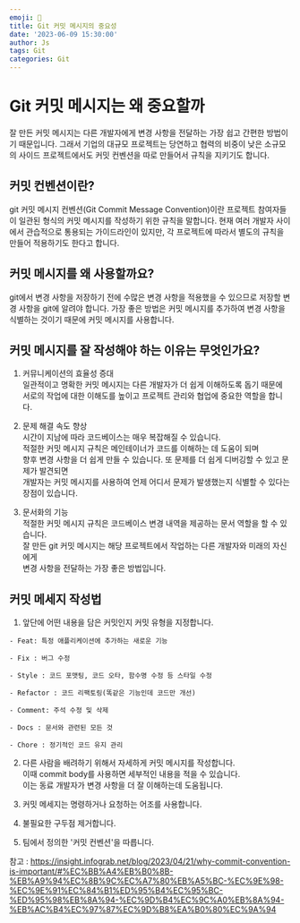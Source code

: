 ```yaml
---
emoji: 📝
title: Git 커밋 메시지의 중요성
date: '2023-06-09 15:30:00'
author: Js 
tags: Git 
categories: Git
---
```


# Git 커밋 메시지는 왜 중요할까
잘 만든 커밋 메시지는 다른 개발자에게 변경 사항을 전달하는 
가장 쉽고 간편한 방법이기 때문입니다. 그래서 기업의 대규모 프로젝트는 
당연하고 협력의 비중이 낮은 소규모의 사이드 프로젝트에서도 
커밋 컨벤션을 따로 만들어서 규칙을 지키기도 합니다.

## 커밋 컨벤션이란?
git 커밋 메시지 컨벤션(Git Commit Message Convention)이란 
프로젝트 참여자들이 일관된 형식의 커밋 메시지를 작성하기 위한 규칙을 말합니다. 
현재 여러 개발자 사이에서 관습적으로 통용되는 가이드라인이 있지만, 
각 프로젝트에 따라서 별도의 규칙을 만들어 적용하기도 한다고 합니다.

## 커밋 메시지를 왜 사용할까요?
git에서 변경 사항을 저장하기 전에 수많은 변경 사항을 적용했을 수 있으므로 
저장할 변경 사항을 git에 알려야 합니다. 가장 좋은 방법은 커밋 메시지를 추가하여 
변경 사항을 식별하는 것이기 때문에 커밋 메시지를 사용합니다.

## 커밋 메시지를 잘 작성해야 하는 이유는 무엇인가요?

1. 커뮤니케이션의 효율성 증대    
일관적이고 명확한 커밋 메시지는 다른 개발자가 더 쉽게 이해하도록 돕기 때문에    
서로의 작업에 대한 이해도를 높이고 프로젝트 관리와 협업에 중요한 역할을 합니다.

2. 문제 해결 속도 향상      
시간이 지남에 따라 코드베이스는 매우 복잡해질 수 있습니다.   
적절한 커밋 메시지 규칙은 메인테이너가 코드를 이해하는 데 도움이 되며    
향후 변경 사항을 더 쉽게 만들 수 있습니다. 또 문제를 더 쉽게 디버깅할 수 있고 문제가 발견되면   
개발자는 커밋 메시지를 사용하여 언제 어디서 문제가 발생했는지 식별할 수 있다는 장점이 있습니다.

3. 문서화의 기능   
적절한 커밋 메시지 규칙은 코드베이스 변경 내역을 제공하는 문서 역할을 할 수 있습니다.       
잘 만든 git 커밋 메시지는 해당 프로젝트에서 작업하는 다른 개발자와 미래의 자신에게     
변경 사항을 전달하는 가장 좋은 방법입니다.  

## 커밋 메세지 작성법

1. 앞단에 어떤 내용을 담은 커밋인지 커밋 유형을 지정합니다.
   
``` 
- Feat: 특정 애플리케이션에 추가하는 새로운 기능

- Fix : 버그 수정

- Style : 코드 포맷팅, 코드 오타, 함수명 수정 등 스타일 수정

- Refactor : 코드 리팩토링(똑같은 기능인데 코드만 개선)

- Comment: 주석 수정 및 삭제

- Docs : 문서와 관련된 모든 것

- Chore : 정기적인 코드 유지 관리
``` 
2. 다른 사람을 배려하기 위해서 자세하게 커밋 메시지를 작성합니다.    
이때 commit body를 사용하면 세부적인 내용을 적을 수 있습니다.    
이는 동료 개발자가 변경 사항을 더 잘 이해하는데 도움됩니다.

3. 커밋 메세지는 명령하거나 요청하는 어조를 사용합니다.

4. 불필요한 구두점 제거합니다.

5. 팀에서 정의한 '커밋 컨벤션'을 따릅니다.

참고 : <https://insight.infograb.net/blog/2023/04/21/why-commit-convention-is-important/#%EC%BB%A4%EB%B0%8B-%EB%A9%94%EC%8B%9C%EC%A7%80%EB%A5%BC-%EC%9E%98-%EC%9E%91%EC%84%B1%ED%95%B4%EC%95%BC-%ED%95%98%EB%8A%94-%EC%9D%B4%EC%9C%A0%EB%8A%94-%EB%AC%B4%EC%97%87%EC%9D%B8%EA%B0%80%EC%9A%94>